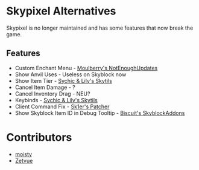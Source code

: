 # Skypixel Alternatives

Skypixel is no longer maintained
and has some features that now break
the game.

## Features

* Custom Enchant Menu - [Moulberry's NotEnoughUpdates](https://github.com/Moulberry/NotEnoughUpdates/releases/latest)
* Show Anvil Uses - Useless on Skyblock now
* Show Item Tier - [Sychic & Lily's Skytils](https://github.com/Skytils/SkytilsMod/releases/latest)
* Cancel Item Damage - ?
* Cancel Inventory Drag - NEU?
* Keybinds - [Sychic & Lily's Skytils](https://github.com/Skytils/SkytilsMod/releases/latest)
* Client Command Fix - [Sk1er's Patcher](https://sk1er.club/mods/patcher)
* Show Skyblock Item ID in Debug Tooltip - [Biscuit's SkyblockAddons](https://github.com/BiscuitDevelopment/SkyblockAddons/releases/latest)

# Contributors

* [moisty](https://github.com/Mqisty)
* [Zetvue](https://zetvue.carrd.co)
